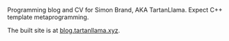Programming blog and CV for Simon Brand, AKA TartanLlama. Expect C++ template metaprogramming.

The built site is at [blog.tartanllama.xyz](blog.tartanllama.xyz).
